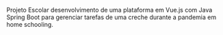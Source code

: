 Projeto Escolar desenvolvimento de uma plataforma em Vue.js com Java Spring Boot para gerenciar tarefas de uma creche durante a pandemia em home schooling.
